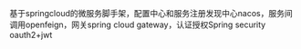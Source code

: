 基于springcloud的微服务脚手架，配置中心和服务注册发现中心nacos，服务间调用openfeign，网关spring cloud gateway，认证授权Spring security oauth2+jwt
